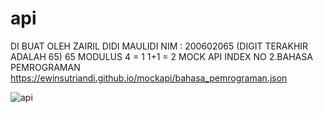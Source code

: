 # api
DI BUAT OLEH ZAIRIL DIDI MAULIDI
NIM : 200602065 (DIGIT TERAKHIR ADALAH 65)
65 MODULUS 4 = 1
1+1 = 2 
MOCK API INDEX NO 2.BAHASA PEMROGRAMAN
https://ewinsutriandi.github.io/mockapi/bahasa_pemrograman.json

![api](https://user-images.githubusercontent.com/95202068/147303917-8830006d-089e-4a99-a381-aa505ece2c16.gif)



